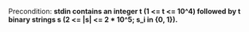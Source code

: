 Precondition: **stdin contains an integer t (1 <= t <= 10^4) followed by t binary strings s (2 <= |s| <= 2 * 10^5; s_i in {0, 1}).**